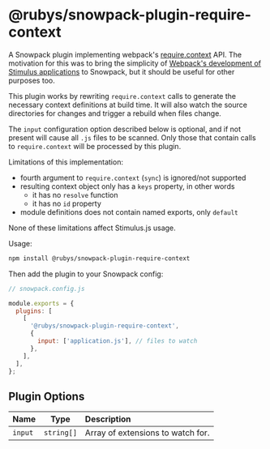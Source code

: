 # @rubys/snowpack-plugin-require-context

A Snowpack plugin implementing webpack's
[require.context](https://webpack.js.org/guides/dependency-management/#requirecontext)
API.  The motivation for this was to bring the simplicity of
[Webpack's development of Stimulus applications](https://stimulus.hotwire.dev/handbook/installing#using-webpack)
to Snowpack, but it should be useful for other purposes too.

This plugin works by rewriting `require.context` calls to generate the
necessary context definitions at build time.  It will also watch the
source directories for changes and trigger a rebuild when files change.

The `input` configuration option described below is optional, and if not
present will cause all `.js` files to be scanned.  Only those that contain
calls to `require.context` will be processed by this plugin.

Limitations of this implementation:
 * fourth argument to `require.context` (`sync`) is ignored/not supported
 * resulting context object only has a `keys` property, in other words
    * it has no `resolve` function
    * it has no `id` property
 * module definitions does not contain named exports, only `default`

None of these limitations affect Stimulus.js usage.

Usage:

```bash
npm install @rubys/snowpack-plugin-require-context
```

Then add the plugin to your Snowpack config:

```js
// snowpack.config.js

module.exports = {
  plugins: [
    [
      '@rubys/snowpack-plugin-require-context',
      {
        input: ['application.js'], // files to watch
      },
    ],
  ],
};
```

## Plugin Options

| Name     |    Type    | Description |
| :------- | :--------: | :-------------------------------------------------------------------------- |
| `input`  | `string[]` | Array of extensions to watch for.
